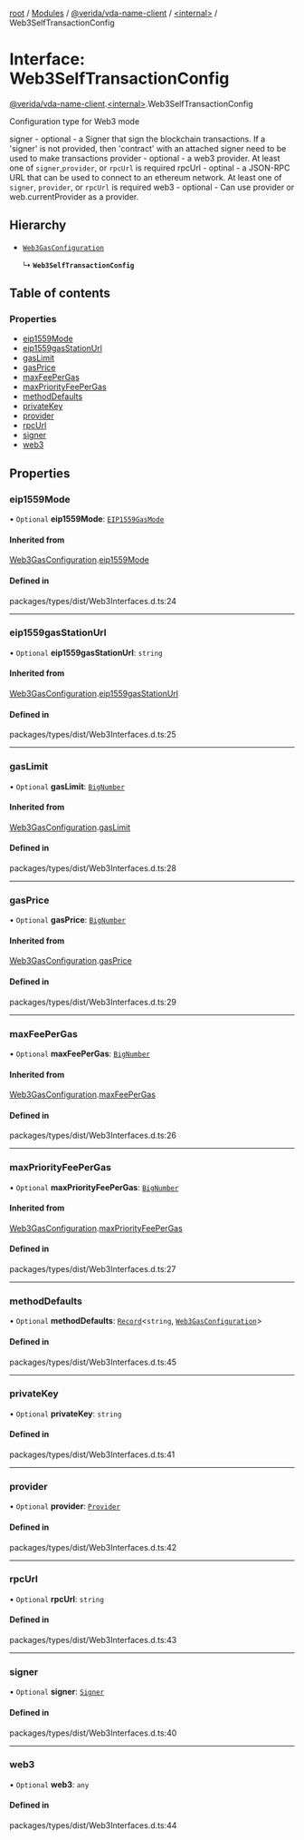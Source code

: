 [root](../README.md) / [Modules](../modules.md) / [@verida/vda-name-client](../modules/verida_vda_name_client.md) / [<internal\>](../modules/verida_vda_name_client._internal_.md) / Web3SelfTransactionConfig

# Interface: Web3SelfTransactionConfig

[@verida/vda-name-client](../modules/verida_vda_name_client.md).[<internal\>](../modules/verida_vda_name_client._internal_.md).Web3SelfTransactionConfig

Configuration type for Web3 mode

signer - optional - a Signer that sign the blockchain transactions. If a 'signer' is not provided, then 'contract' with an attached signer need to be used to make transactions
provider - optional - a web3 provider. At least one of `signer`,`provider`, or `rpcUrl` is required
rpcUrl - optinal - a JSON-RPC URL that can be used to connect to an ethereum network. At least one of `signer`, `provider`, or `rpcUrl` is required
web3 - optional - Can use provider or web.currentProvider as a provider.

## Hierarchy

- [`Web3GasConfiguration`](verida_vda_name_client._internal_.Web3GasConfiguration.md)

  ↳ **`Web3SelfTransactionConfig`**

## Table of contents

### Properties

- [eip1559Mode](verida_vda_name_client._internal_.Web3SelfTransactionConfig.md#eip1559mode)
- [eip1559gasStationUrl](verida_vda_name_client._internal_.Web3SelfTransactionConfig.md#eip1559gasstationurl)
- [gasLimit](verida_vda_name_client._internal_.Web3SelfTransactionConfig.md#gaslimit)
- [gasPrice](verida_vda_name_client._internal_.Web3SelfTransactionConfig.md#gasprice)
- [maxFeePerGas](verida_vda_name_client._internal_.Web3SelfTransactionConfig.md#maxfeepergas)
- [maxPriorityFeePerGas](verida_vda_name_client._internal_.Web3SelfTransactionConfig.md#maxpriorityfeepergas)
- [methodDefaults](verida_vda_name_client._internal_.Web3SelfTransactionConfig.md#methoddefaults)
- [privateKey](verida_vda_name_client._internal_.Web3SelfTransactionConfig.md#privatekey)
- [provider](verida_vda_name_client._internal_.Web3SelfTransactionConfig.md#provider)
- [rpcUrl](verida_vda_name_client._internal_.Web3SelfTransactionConfig.md#rpcurl)
- [signer](verida_vda_name_client._internal_.Web3SelfTransactionConfig.md#signer)
- [web3](verida_vda_name_client._internal_.Web3SelfTransactionConfig.md#web3)

## Properties

### eip1559Mode

• `Optional` **eip1559Mode**: [`EIP1559GasMode`](../modules/verida_vda_name_client._internal_.md#eip1559gasmode)

#### Inherited from

[Web3GasConfiguration](verida_vda_name_client._internal_.Web3GasConfiguration.md).[eip1559Mode](verida_vda_name_client._internal_.Web3GasConfiguration.md#eip1559mode)

#### Defined in

packages/types/dist/Web3Interfaces.d.ts:24

___

### eip1559gasStationUrl

• `Optional` **eip1559gasStationUrl**: `string`

#### Inherited from

[Web3GasConfiguration](verida_vda_name_client._internal_.Web3GasConfiguration.md).[eip1559gasStationUrl](verida_vda_name_client._internal_.Web3GasConfiguration.md#eip1559gasstationurl)

#### Defined in

packages/types/dist/Web3Interfaces.d.ts:25

___

### gasLimit

• `Optional` **gasLimit**: [`BigNumber`](../classes/verida_vda_name_client._internal_.BigNumber.md)

#### Inherited from

[Web3GasConfiguration](verida_vda_name_client._internal_.Web3GasConfiguration.md).[gasLimit](verida_vda_name_client._internal_.Web3GasConfiguration.md#gaslimit)

#### Defined in

packages/types/dist/Web3Interfaces.d.ts:28

___

### gasPrice

• `Optional` **gasPrice**: [`BigNumber`](../classes/verida_vda_name_client._internal_.BigNumber.md)

#### Inherited from

[Web3GasConfiguration](verida_vda_name_client._internal_.Web3GasConfiguration.md).[gasPrice](verida_vda_name_client._internal_.Web3GasConfiguration.md#gasprice)

#### Defined in

packages/types/dist/Web3Interfaces.d.ts:29

___

### maxFeePerGas

• `Optional` **maxFeePerGas**: [`BigNumber`](../classes/verida_vda_name_client._internal_.BigNumber.md)

#### Inherited from

[Web3GasConfiguration](verida_vda_name_client._internal_.Web3GasConfiguration.md).[maxFeePerGas](verida_vda_name_client._internal_.Web3GasConfiguration.md#maxfeepergas)

#### Defined in

packages/types/dist/Web3Interfaces.d.ts:26

___

### maxPriorityFeePerGas

• `Optional` **maxPriorityFeePerGas**: [`BigNumber`](../classes/verida_vda_name_client._internal_.BigNumber.md)

#### Inherited from

[Web3GasConfiguration](verida_vda_name_client._internal_.Web3GasConfiguration.md).[maxPriorityFeePerGas](verida_vda_name_client._internal_.Web3GasConfiguration.md#maxpriorityfeepergas)

#### Defined in

packages/types/dist/Web3Interfaces.d.ts:27

___

### methodDefaults

• `Optional` **methodDefaults**: [`Record`](../modules/verida_vda_name_client._internal_.md#record)<`string`, [`Web3GasConfiguration`](verida_vda_name_client._internal_.Web3GasConfiguration.md)\>

#### Defined in

packages/types/dist/Web3Interfaces.d.ts:45

___

### privateKey

• `Optional` **privateKey**: `string`

#### Defined in

packages/types/dist/Web3Interfaces.d.ts:41

___

### provider

• `Optional` **provider**: [`Provider`](../classes/verida_vda_name_client._internal_.Provider.md)

#### Defined in

packages/types/dist/Web3Interfaces.d.ts:42

___

### rpcUrl

• `Optional` **rpcUrl**: `string`

#### Defined in

packages/types/dist/Web3Interfaces.d.ts:43

___

### signer

• `Optional` **signer**: [`Signer`](../classes/verida_vda_name_client._internal_.Signer.md)

#### Defined in

packages/types/dist/Web3Interfaces.d.ts:40

___

### web3

• `Optional` **web3**: `any`

#### Defined in

packages/types/dist/Web3Interfaces.d.ts:44
